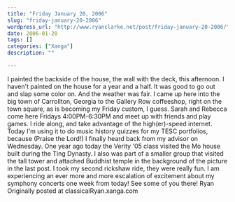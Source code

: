 ```yaml
---
title: "Friday January 20, 2006"
slug: "friday-january-20-2006"
wordpress_url: "http://www.ryanclarke.net/post/friday-january-20-2006/"
date: 2006-01-20
tags: []
categories: ["Xanga"]
description: ""

---
```


I painted the backside of the house, the wall with the deck, this afternoon. I haven't painted on the house for a year and a half. It was good to go out and slap some color on. And the weather was fair.
 I came up here into the big town of Carrollton, Georgia to the Gallery Row coffeeshop, right on the town square, as is becoming my Friday custom, I guess. Sarah and Rebecca come here Fridays 4:00PM-6:30PM and meet up with friends and play games. I ride along, and take advantage of the high(er)-speed internet. Today I'm using it to do music history quizzes for my TESC portfolios, because (Praise the Lord!) I finally heard back from my advisor on Wednesday.
 One year ago today the Verity '05 class visited the Mo house built during the Ting Dynasty. I also was part of a smaller group that visited the tall tower and attached Buddhist temple in the background of the picture in the last post. I took my second rickshaw ride, they were really fun.
 I am experiencing an ever more and more escalation of excitement about my symphony concerts one week from today! See some of you there!
 Ryan
Originally posted at classicalRyan.xanga.com

